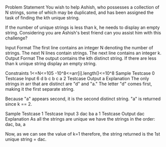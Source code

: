Problem Statement
You wish to help Ashish, who possesses a collection of N strings, some of which may be duplicated, and has been assigned the task of finding the kth unique string.

If the number of unique strings is less than k, he needs to display an empty string. Considering you are Ashish's best friend can you assist him with this challenge?

Input Format
The first line contains an integer N denoting the number of strings.
The next N lines contain strings.
The next line contains an integer k.
Output Format
The output contains the kth distinct string. If there are less than k unique string display an empty string.

Constraints
1<=N<=105
-10^8<=arr[i].length()<=10^8
Sample Testcase 0
Testcase Input
6
d
b
c
b
c
a
2
Testcase Output
a
Explanation
The only strings in arr that are distinct are "d" and "a." The letter "d" comes first, making it the first separate string.

Because "a" appears second, it is the second distinct string. "a" is returned since k == 2.

Sample Testcase 1
Testcase Input
3
dac
ba
a
1 
Testcase Output
dac
Explanation
As all the strings are unique we have the strings in the order: 
dac, ba, a

Now, as we can see the value of k=1 therefore, the string returned is the 1st unique string = dac.